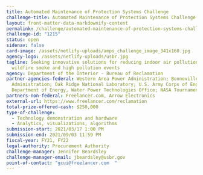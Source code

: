 ```yaml
---
title: Automated Maintenance of Protection Systems Challenge
challenge-title: Automated Maintenance of Protection Systems Challenge
layout: front-matter-data-markdownify-content
permalink: /challenge/automated-maintenance-of-protection-systems-challenge/
challenge-id: "1215"
status: open
sidenav: false
card-image: /assets/netlify-uploads/amps_challenge_image_341x160.jpg
agency-logo: /assets/netlify-uploads/usbr.jpg
tagline: Seeking innovative solutions for reducing indoor air pollution due to
  wildfire smoke and high pollution events
agency: Department of the Interior - Bureau of Reclamation
partner-agencies-federal: Western Area Power Administration; Bonneville Power
  Administration; Oak Ridge National Laboratory; U.S. Army Corps of Engineers;
  Department of Energy, Water Power Technologies Office; NASA Tournament Lab
partners-non-federal: Freelancer.com, Arrow Electronics
external-url: https://www.freelancer.com/reclamation
total-prize-offered-cash: $250,000
type-of-challenge:
  - Technology demonstration and hardware
  - Analytics, visualizations, algorithms
submission-start: 2021/03/17 1:00 PM
submission-end: 2021/09/03 11:59 PM
fiscal-year: FY21, FY22
legal-authority: Procurement Authority
challenge-manager: Jennifer Beardsley
challenge-manager-email: jbeardsley@usbr.gov
point-of-contact: "gcui@freelancer.com  "
---
```

